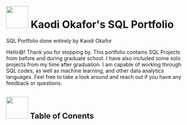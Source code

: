 # <img src="http://github.com/kaodi1999/SQL-Portfolio-KO/assets/88451981/baa4f098-3a1c-4315-b26f-abfb5330c45c" height="60" width="60"> Kaodi Okafor's SQL Portfolio
SQL Portfolio done entirely by Kaodi Okafor

Hello😄! Thank you for stopping by. This portfolio contains SQL Projects from before and during graduate school. I have also included some solo projects from my time after graduation. I am capable of working through SQL codes, as well as machine learning, and other data analytics languages. Feel free to take a look around and reach out if you have any feedback or questions.

## <img src="http://github.com/kaodi1999/SQL-Portfolio-KO/assets/88451981/f6f7b8e9-67cf-4729-8710-e0ebbf1dbd79" height="60" width="60"> Table of Conents
